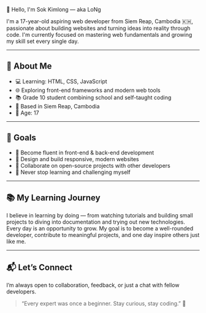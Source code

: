 👋 Hello, I'm Sok Kimlong — aka LoNg

I'm a 17-year-old aspiring web developer from Siem Reap, Cambodia 🇰🇭, passionate about building websites and turning ideas into reality through code. I'm currently focused on mastering web fundamentals and growing my skill set every single day.

---

## 🚀 About Me

- 💻 Learning: HTML, CSS, JavaScript  
- 🌐 Exploring front-end frameworks and modern web tools  
- 📚 Grade 10 student combining school and self-taught coding  
- 📍 Based in Siem Reap, Cambodia  
- 🎂 Age: 17

---

## 🎯 Goals

- 🔧 Become fluent in front-end & back-end development  
- 🌈 Design and build responsive, modern websites  
- 🤝 Collaborate on open-source projects with other developers  
- 📖 Never stop learning and challenging myself

---

## 📚 My Learning Journey

I believe in learning by doing — from watching tutorials and building small projects to diving into documentation and trying out new technologies. Every day is an opportunity to grow. My goal is to become a well-rounded developer, contribute to meaningful projects, and one day inspire others just like me.

---

## 📬 Let’s Connect

I’m always open to collaboration, feedback, or just a chat with fellow developers.

> “Every expert was once a beginner. Stay curious, stay coding.” 🌱

